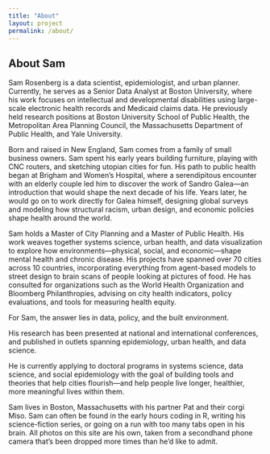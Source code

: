 ```yaml
---
title: "About"
layout: project
permalink: /about/
---
```


## About Sam

Sam Rosenberg is a data scientist, epidemiologist, and urban planner. Currently, he serves as a Senior Data Analyst at Boston University, where his work focuses on intellectual and developmental disabilities using large-scale electronic health records and Medicaid claims data. He previously held research positions at Boston University School of Public Health, the Metropolitan Area Planning Council, the Massachusetts Department of Public Health, and Yale University.

Born and raised in New England, Sam comes from a family of small business owners. Sam spent his early years building furniture, playing with CNC routers, and sketching utopian cities for fun. His path to public health began at Brigham and Women’s Hospital, where a serendipitous encounter with an elderly couple led him to discover the work of Sandro Galea—an introduction that would shape the next decade of his life. Years later, he would go on to work directly for Galea himself, designing global surveys and modeling how structural racism, urban design, and economic policies shape health around the world.

Sam holds a Master of City Planning and a Master of Public Health. His work weaves together systems science, urban health, and data visualization to explore how environments—physical, social, and economic—shape mental health and chronic disease. His projects have spanned over 70 cities across 10 countries, incorporating everything from agent-based models to street design to brain scans of people looking at pictures of food. He has consulted for organizations such as the World Health Organization and Bloomberg Philanthropies, advising on city health indicators, policy evaluations, and tools for measuring health equity.

For Sam, the answer lies in data, policy, and the built environment.

His research has been presented at national and international conferences, and published in outlets spanning epidemiology, urban health, and data science.

He is currently applying to doctoral programs in systems science, data science, and social epidemiology with the goal of building tools and theories that help cities flourish—and help people live longer, healthier, more meaningful lives within them.

Sam lives in Boston, Massachusetts with his partner Pat and their corgi Miso. Sam can often be found in the early hours coding in R, writing his science-fiction series, or going on a run with too many tabs open in his brain. All photos on this site are his own, taken from a secondhand phone camera that’s been dropped more times than he’d like to admit.

